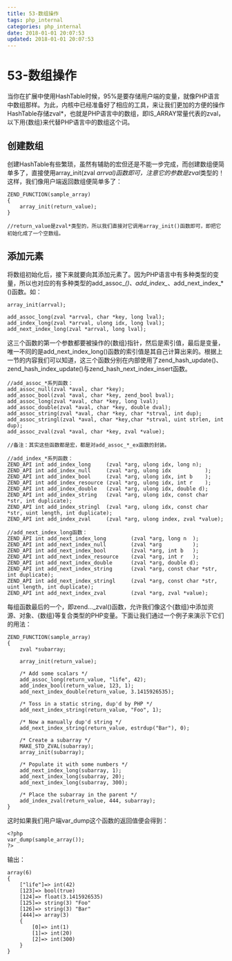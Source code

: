 ```yaml
---
title: 53-数组操作
tags: php_internal
categories: php_internal
date: 2018-01-01 20:07:53
updated: 2018-01-01 20:07:53
---
```


# 53-数组操作
当你在扩展中使用HashTable时候，95%是要存储用户端的变量，就像PHP语言中数组那样。为此，内核中已经准备好了相应的工具，来让我们更加的方便的操作HashTable存储zval*，也就是PHP语言中的数组，即IS_ARRAY常量代表的zval，以下用{数组}来代替PHP语言中的数组这个词。
## 创建数组

创建HashTable有些繁琐，虽然有辅助的宏但还是不能一步完成，而创建数组便简单多了，直接使用array_init(zval *arrval)函数即可，注意它的参数是zval*类型的！这样，我们像用户端返回数组便简单多了：

    ZEND_FUNCTION(sample_array)
    {
    	array_init(return_value);
    }

    //return_value是zval*类型的，所以我们直接对它调用array_init()函数即可，即把它初始化成了一个空数组。

## 添加元素

将数组初始化后，接下来就要向其添加元素了。因为PHP语言中有多种类型的变量，所以也对应的有多种类型的add_assoc_*()、add_index_*、add_next_index_*()函数。如：

    array_init(arrval);

    add_assoc_long(zval *arrval, char *key, long lval);
    add_index_long(zval *arrval, ulong idx, long lval);
    add_next_index_long(zval *arrval, long lval);

这三个函数的第一个参数都要被操作的{数组}指针，然后是索引值，最后是变量，唯一不同的是add_next_index_long()函数的索引值是其自己计算出来的。根据上一节的内容我们可以知道，这三个函数分别在内部使用了zend_hash_update()、zend_hash_index_update()与zend_hash_next_index_insert函数。

    //add_assoc_*系列函数：
    add_assoc_null(zval *aval, char *key);
    add_assoc_bool(zval *aval, char *key, zend_bool bval);
    add_assoc_long(zval *aval, char *key, long lval);
    add_assoc_double(zval *aval, char *key, double dval);
    add_assoc_string(zval *aval, char *key, char *strval, int dup);
    add_assoc_stringl(zval *aval, char *key,char *strval, uint strlen, int dup);
    add_assoc_zval(zval *aval, char *key, zval *value);

    //备注：其实这些函数都是宏，都是对add_assoc_*_ex函数的封装。

    //add_index_*系列函数：
    ZEND_API int add_index_long		(zval *arg, ulong idx, long n);
    ZEND_API int add_index_null		(zval *arg, ulong idx			);
    ZEND_API int add_index_bool		(zval *arg, ulong idx, int b	);
    ZEND_API int add_index_resource	(zval *arg, ulong idx, int r	);
    ZEND_API int add_index_double	(zval *arg, ulong idx, double d);
    ZEND_API int add_index_string	(zval *arg, ulong idx, const char *str, int duplicate);
    ZEND_API int add_index_stringl	(zval *arg, ulong idx, const char *str, uint length, int duplicate);
    ZEND_API int add_index_zval		(zval *arg, ulong index, zval *value);

    //add_next_index_long函数：
    ZEND_API int add_next_index_long		(zval *arg, long n	);
    ZEND_API int add_next_index_null		(zval *arg			);
    ZEND_API int add_next_index_bool		(zval *arg, int b	);
    ZEND_API int add_next_index_resource	(zval *arg, int r	);
    ZEND_API int add_next_index_double		(zval *arg, double d);
    ZEND_API int add_next_index_string		(zval *arg, const char *str, int duplicate);
    ZEND_API int add_next_index_stringl		(zval *arg, const char *str, uint length, int duplicate);
    ZEND_API int add_next_index_zval		(zval *arg, zval *value);

每组函数最后的一个，即zend..._zval()函数，允许我们像这个{数组}中添加资源、对象、{数组}等复合类型的PHP变量。下面让我们通过一个例子来演示下它们的用法：

    ZEND_FUNCTION(sample_array)
    {
    	zval *subarray;

    	array_init(return_value);

    	/* Add some scalars */
    	add_assoc_long(return_value, "life", 42);
    	add_index_bool(return_value, 123, 1);
    	add_next_index_double(return_value, 3.1415926535);

    	/* Toss in a static string, dup'd by PHP */
    	add_next_index_string(return_value, "Foo", 1);

    	/* Now a manually dup'd string */
    	add_next_index_string(return_value, estrdup("Bar"), 0);

    	/* Create a subarray */
    	MAKE_STD_ZVAL(subarray);
    	array_init(subarray);

    	/* Populate it with some numbers */
    	add_next_index_long(subarray, 1);
    	add_next_index_long(subarray, 20);
    	add_next_index_long(subarray, 300);

    	/* Place the subarray in the parent */
    	add_index_zval(return_value, 444, subarray);
    }

这时如果我们用户端var_dump这个函数的返回值便会得到：

    <?php
    var_dump(sample_array());
    ?>

输出：

    array(6)
    {
    	["life"]=> int(42)
    	[123]=> bool(true)
    	[124]=> float(3.1415926535)
    	[125]=> string(3) "Foo"
    	[126]=> string(3) "Bar"
    	[444]=> array(3)
    	{
    		[0]=> int(1)
    		[1]=> int(20)
    		[2]=> int(300)
    	}
    }
